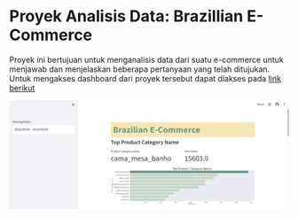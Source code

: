 # Proyek Analisis Data: Brazillian E-Commerce 

Proyek ini bertujuan untuk menganalisis data dari suatu e-commerce untuk menjawab dan menjelaskan beberapa pertanyaan yang telah ditujukan. Untuk mengakses dashboard dari proyek tersebut dapat diakses pada [link berikut](https://dashboard-brazillian-e-commerce.streamlit.app/)

![image](https://github.com/fatimahnadiaekaputri/dashboard/blob/6e4d3de5506f3c6a520a428656c19c1d6f2d3568/tampilan%20dashboard.png)
